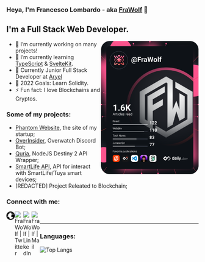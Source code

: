 ### Heya, I'm Francesco Lombardo - aka [FraWolf][website] 👋

## I'm a Full Stack Web Developer.

<div align="left">
  
  <a href="https://api.daily.dev/get?r=FraWolf" target="_blank">
    <img
      width="256"
      align="right"
      src="https://raw.githubusercontent.com/FraWolf/FraWolf/devcard/devcard.svg"
      alt="Francesco Lombardo's DevCard"
    />
  </a>
  
- 🔭 I’m currently working on many projects!
- 🌱 I’m currently learning [TypeScript](https://www.typescriptlang.org/) & [SvelteKit](https://kit.svelte.dev/).
- 💼 Currently Junior Full Stack Developer at [Aryel](https://aryel.io)
- 🥅 2022 Goals: Learn Solidity.
- ⚡ Fun fact: I love Blockchains and Cryptos.

### Some of my projects:
- [Phantom Website](https://phantomsec.dev), the site of my startup;
- [OverInsider](https://top.gg/bot/768147122901876827), Overwatch Discord Bot;
- [Quria](https://www.npmjs.com/package/quria), NodeJS Destiny 2 API Wrapper;
- [SmartLife API](https://tuya-web-api.phantomsec.workers.dev), API for interact with SmartLife/Tuya smart devices;
- [REDACTED] Project Releated to Blockchain;

### Connect with me:

[<img align="left" alt="FraWolf | Website" width="22px" style="fill: red;" src="https://raw.githubusercontent.com/iconic/open-iconic/master/svg/globe.svg" />][website]
[<img align="left" alt="FraWolf | Twitter" width="22px" src="https://cdn.jsdelivr.net/npm/simple-icons@v3/icons/twitter.svg" />][twitter]
[<img align="left" alt="FraWolf | LinkedIn" width="22px" src="https://cdn.jsdelivr.net/npm/simple-icons@v3/icons/linkedin.svg" />][linkedin]
[<img align="left" alt="FraWolf | Mail" width="22px" src="https://cdn.jsdelivr.net/npm/simple-icons@v3/icons/gmail.svg" />][mail]
</div>

<br />

---

### Languages:

![Top Langs](https://github-readme-stats.vercel.app/api/top-langs/?username=frawolf&layout=compact)

<!-- ---
### What I'm listening:

[![Spotify](https://now-playing.frawolf.it/api/spotify-playing)](https://open.spotify.com/user/8ah613z3pejhnn3uvwhqy8hvb)
-->

[website]: https://frawolf.dev
[twitter]: https://twitter.com/FraWolf__
[linkedin]: https://www.linkedin.com/in/francesco-lombardo-454988163/
[mail]: mailto:frawolf@outlook.it

